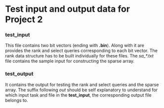 # Test input and output data for Project 2
### test_input
This file contains two bit vectors (ending with **.bin**). Along with it are provides the rank and select queries corresponding to each bit vector. The rank data structure has to be built individually for these files. The *sa_\*.txt* file contains the sample input for constructing the sparse array.

### test_output
It contains the output for testing the rank and select queries and the sparse array. The suffix following *out* should be self explanatory to understand for which input task and file in the **test_input**, the corresponding output file belongs to.
